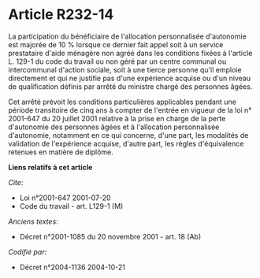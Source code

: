 # Article R232-14

La participation du bénéficiaire de l'allocation personnalisée d'autonomie est majorée de 10 % lorsque ce dernier fait appel
soit à un service prestataire d'aide ménagère non agréé dans les conditions fixées à l'article L. 129-1 du code du travail ou
non géré par un centre communal ou intercommunal d'action sociale, soit à une tierce personne qu'il emploie directement et
qui ne justifie pas d'une expérience acquise ou d'un niveau de qualification définis par arrêté du ministre chargé des
personnes âgées.

Cet arrêté prévoit les conditions particulières applicables pendant une période transitoire de cinq ans à compter de l'entrée
en vigueur de la loi n° 2001-647 du 20 juillet 2001 relative à la prise en charge de la perte d'autonomie des personnes âgées
et à l'allocation personnalisée d'autonomie, notamment en ce qui concerne, d'une part, les modalités de validation de
l'expérience acquise, d'autre part, les règles d'équivalence retenues en matière de diplôme.

**Liens relatifs à cet article**

_Cite_:

  - Loi n°2001-647 2001-07-20
  - Code du travail - art. L129-1 (M)

_Anciens textes_:

  - Décret n°2001-1085 du 20 novembre 2001 - art. 18 (Ab)

_Codifié par_:

  - Décret n°2004-1136 2004-10-21
